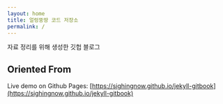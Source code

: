 ```yaml
---
layout: home
title: 얼렁뚱땅 코드 저장소
permalink: /
---
```


자료 정리를 위해 생성한 깃헙 블로그

## Oriented From
Live demo on Github Pages: [https://sighingnow.github.io/jekyll-gitbook](https://sighingnow.github.io/jekyll-gitbook)
